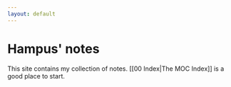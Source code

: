```yaml
---
layout: default
---
```

# Hampus' notes

This site contains my collection of notes. [[00 Index|The MOC Index]] is a good place to start.
